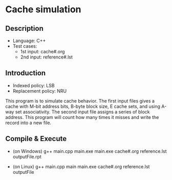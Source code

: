 # Cache simulation
## Description
- Language: C++
- Test cases:
    - 1st input: cache#.org
    - 2nd input: reference#.lst
## Introduction
- Indexed policy: LSB
- Replacement policy: NRU

This program is to simulate cache behavior. The first input files gives a cache with M-bit address bits, B-byte block size, E cache sets, and using
A-way set associativity. The second input file assigns a series of block address. This program will count how many times it misses and write the record into a new file.

## Compile & Execute
- (on Windows)
    g++ main.cpp main.exe
    main.exe cache#.org reference.lst outputFile.rpt
    
- (on Linux)
    g++ main.cpp main
    main.exe cache#.org reference.lst outputFile
